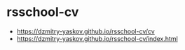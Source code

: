 # rsschool-cv

+ https://dzmitry-yaskov.github.io/rsschool-cv/cv
+ https://dzmitry-yaskov.github.io/rsschool-cv/index.html
